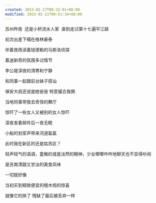 ```yaml
---
created: 2023-02-17T08:22:01+08:00
modified: 2023-02-21T00:51:34+08:00
---
```


苏州昨夜
​
​还是小桥流水人家
​
​直到走过第十七遍平江路



初次出差下榻在格林豪泰

伴着夜雨读着钱德勒的马斯洛侦探  

着迷新奇的氛围多过情节



李公堤深夜的清寒和宁静

和同事一起跟前台妹子搭讪

保安大叔还说是她爸爸 特意撮合我俩


当地同事带我去奇怪的舞厅

惊吓了一些女人又被别的女人惊吓



深夜发着邮件后一夜无眠

小船的划浆声带来河道氤氲

此时我在新区的还是姑苏区？



轻声轻气的语调，童稚的或是淡然的眼神，少女唧唧咋咋地聊天也不显得吵闹

是苏南清甜又甘淡的美食风味


一切就好像

当初买到精致便宜的檀木梳的惊喜

就像它的摔了 残缺了最后被丢弃一样
​
​
